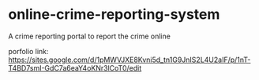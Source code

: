 # online-crime-reporting-system
 A crime reporting portal to report the crime online


porfolio link:
https://sites.google.com/d/1pMWVJXE8Kvni5d_tn1G9JnIS2L4U2aIF/p/1nT-T4BD7smI-GdC7a6eaY4oKNr3lCoT0/edit
